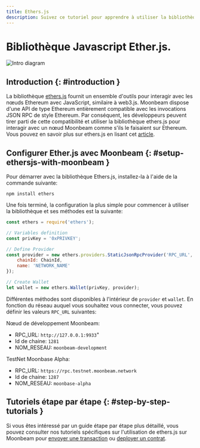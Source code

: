 ```yaml
---
title: Ethers.js
description: Suivez ce tutoriel pour apprendre à utiliser la bibliothèque Ethereum Ether.JS pour déployer des contrats intelligents Solidity sur Moonbeam.
---
```

# Bibliothèque Javascript Ether.js.

![Intro diagram](/images/integrations/integrations-ethersjs-banner.png)

## Introduction {: #introduction } 

La bibliothèque [ethers.js](https://docs.ethers.io/) fournit un ensemble d'outils pour interagir avec les nœuds Ethereum avec JavaScript, similaire à web3.js. Moonbeam dispose d'une API de type Ethereum entièrement compatible avec les invocations JSON RPC de style Ethereum. Par conséquent, les développeurs peuvent tirer parti de cette compatibilité et utiliser la bibliothèque ethers.js pour interagir avec un nœud Moonbeam comme s'ils le faisaient sur Ethereum. Vous pouvez en savoir plus sur ethers.js en lisant cet [article](https://medium.com/l4-media/announcing-ethers-js-a-web3-alternative-6f134fdd06f3).

## Configurer Ether.js avec Moonbeam {: #setup-ethersjs-with-moonbeam } 

Pour démarrer avec la bibliothèque Ethers.js, installez-la à l'aide de la commande suivante:

```
npm install ethers
```

Une fois terminé, la configuration la plus simple pour commencer à utiliser la bibliothèque et ses méthodes est la suivante:

```js
const ethers = require('ethers');

// Variables definition
const privKey = '0xPRIVKEY';

// Define Provider
const provider = new ethers.providers.StaticJsonRpcProvider('RPC_URL', {
    chainId: ChainId,
    name: 'NETWORK_NAME'
});

// Create Wallet
let wallet = new ethers.Wallet(privKey, provider);
```

Différentes méthodes sont disponibles à l'intérieur de `provider` et `wallet`. En fonction du réseau auquel vous souhaitez vous connecter, vous pouvez définir les valeurs `RPC_URL` suivantes:

Nœud de développement Moonbeam: 
 - RPC_URL: `http://127.0.0.1:9933`"
 - Id de chaine: `1281`
 - NOM_RESEAU: `moonbeam-development`
 
TestNet Moonbase Alpha: 
 - RPC_URL: `https://rpc.testnet.moonbeam.network`
 - Id de chaine: `1287`
 - NOM_RESEAU: `moonbase-alpha`

## Tutoriels étape par étape {: #step-by-step-tutorials } 

Si vous êtes intéressé par un guide étape par étape plus détaillé, vous pouvez consulter nos tutoriels spécifiques sur l'utilisation de ethers.js sur Moonbeam pour [envoyer une transaction](/getting-started/local-node/send-transaction/) ou [deployer un contrat](/getting-started/local-node/deploy-contract/).
